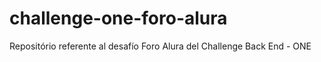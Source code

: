# challenge-one-foro-alura
Repositório referente al desafío Foro Alura del Challenge Back End - ONE
